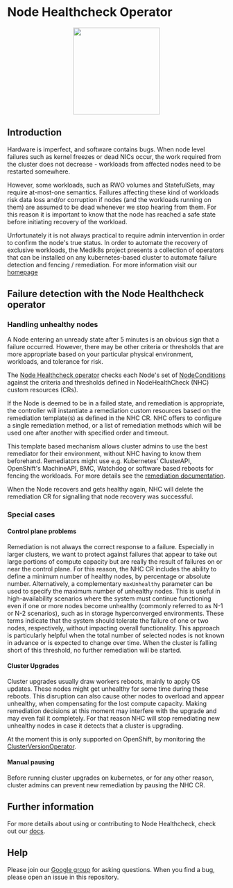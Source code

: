 # Node Healthcheck Operator

<p align="center">
<img width="200" src="config/assets/nhc_blue.png">
</p>

## Introduction

Hardware is imperfect, and software contains bugs. When node level failures such
as kernel freezes or dead NICs occur, the work required from the cluster does not
decrease - workloads from affected nodes need to be restarted somewhere.

However, some workloads, such as RWO volumes and StatefulSets, may require
at-most-one semantics.  Failures affecting these kind of workloads risk data
loss and/or corruption if nodes (and the workloads running on them) are assumed
to be dead whenever we stop hearing from them.  For this reason it is important
to know that the node has reached a safe state before initiating recovery of the
workload.

Unfortunately it is not always practical to require admin intervention in order
to confirm the node's true status. In order to automate the recovery of exclusive
workloads, the Medik8s project presents a collection of operators that can be installed on any
kubernetes-based cluster to automate failure detection and fencing / remediation.
For more information visit our [homepage](https://www.medik8s.io)

## Failure detection with the Node Healthcheck operator

### Handling unhealthy nodes

A Node entering an unready state after 5 minutes is an obvious sign that a
failure occurred. However, there may be other criteria or thresholds that are
more appropriate based on your particular physical environment, workloads,
and tolerance for risk.

The [Node Healthcheck operator](https://www.medik8s.io/failure_detection/#node-healthcheck-controller)
checks each Node's set of [NodeConditions](https://kubernetes.io/docs/concepts/architecture/nodes/#condition)
against the criteria and thresholds defined in NodeHealthCheck (NHC) custom
resources (CRs).

If the Node is deemed to be in a failed state, and remediation is appropriate,
the controller will instantiate a remediation custom resources based on the
remediation template(s) as defined in the NHC CR. NHC offers to configure
a single remediation method, or a list of remediation methods which will be
used one after another with specified order and timeout.

This template based mechanism allows cluster admins to use the best remediator
for their environment, without NHC having to know them beforehand. Remediators
might use e.g. Kubernetes' ClusterAPI, OpenShift's MachineAPI, BMC, Watchdog
or software based reboots for fencing the workloads.
For more details see the [remediation documentation](https://www.medik8s.io/remediation/remediation/).

When the Node recovers and gets healthy again, NHC will delete the
remediation CR for signalling that node recovery was successful.

### Special cases

#### Control plane problems

Remediation is not always the correct response to a failure. Especially in
larger clusters, we want to protect against failures that appear to take out
large portions of compute capacity but are really the result of failures on or
near the control plane. For this reason, the NHC CR includes the ability to
define a minimum number of healthy nodes, by percentage or absolute number.
Alternatively, a complementary `maxUnhealthy` parameter can be used to specify
the maximum number of unhealthy nodes. This is useful in high-availability scenarios
where the system must continue functioning even if one or more nodes become unhealthy
(commonly referred to as N-1 or N-2 scenarios), such as in storage hyperconverged environments.
These terms indicate that the system should tolerate the failure of one or two nodes,
respectively, without impacting overall functionality. This approach is particularly helpful
when the total number of selected nodes is not known in advance or is expected to change over time.
When the cluster is falling short of this threshold, no further remediation
will be started.

#### Cluster Upgrades

Cluster upgrades usually draw workers reboots, mainly to apply OS updates.
These nodes might get unhealthy for some time during these reboots.
This disruption can also cause other nodes to overload and appear unhealthy,
when compensating for the lost compute capacity. Making remediation decisions
at this moment may interfere with the upgrade and may even fail it completely.
For that reason NHC will stop remediating new unhealthy nodes in case it
detects that a cluster is upgrading.

At the moment this is only supported on OpenShift, by monitoring the
[ClusterVersionOperator](https://github.com/openshift/cluster-version-operator).

#### Manual pausing

Before running cluster upgrades on kubernetes, or for any other reason, cluster
admins can prevent new remediation by pausing the NHC CR.

## Further information

For more details about using or contributing to Node Healthcheck, check out our
[docs](docs/readme.md).

## Help

Please join our [Google group](https://groups.google.com/g/medik8s) for asking
questions. When you find a bug, please open an issue in this repository.

